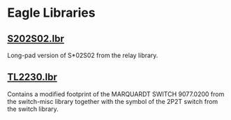 # Eagle Libraries

## [S202S02.lbr](S202S02.lbr)
Long-pad version of S*02S02 from the relay library.

## [TL2230.lbr](TL2230.lbr)
Contains a modified footprint of the MARQUARDT SWITCH 9077.0200 from the switch-misc library together with the symbol of the 2P2T switch from the switch library.
